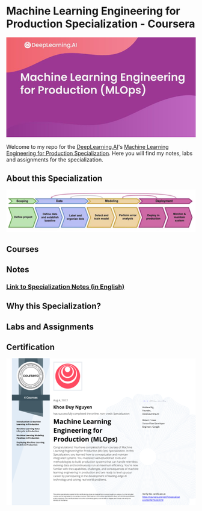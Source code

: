 # Machine Learning Engineering for Production Specialization - Coursera
![logo](./images/banner.png "specialization logo")

Welcome to my repo for the [DeepLearning.AI](https://www.deeplearning.ai/)'s [Machine Learning Engineering for Production Specialization](https://www.coursera.org/specializations/machine-learning-engineering-for-production-mlops?). Here you will find my notes, labs and assignments for the specialization. 

## About this Specialization
![mlops](./images/mlops-overview.png "the mlops process")

## Courses

## Notes
### [Link to Specialization Notes (in English)](https://khoaguin.notion.site/MLOps-Machine-Learning-Engineering-for-Production-Specialization-Coursera-7767e8d8d1504e31aefe31b4095a5052)

## Why this Specialization?

## Labs and Assignments

## Certification
![certification](./images/certificate.png "course certification")